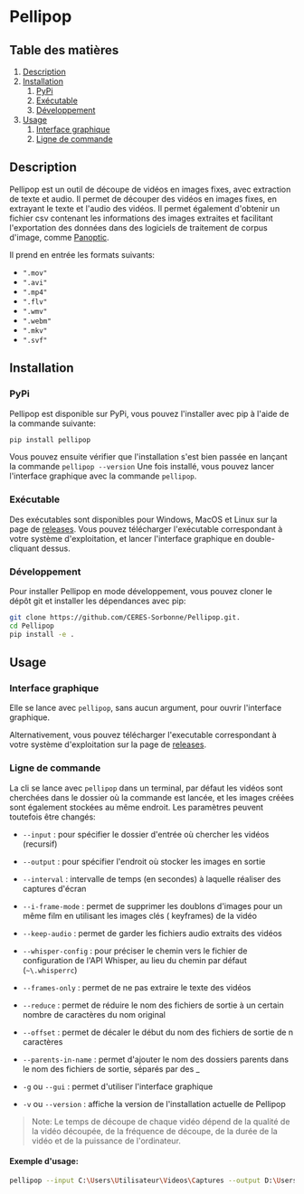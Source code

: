 # Pellipop
## Table des matières
1. [Description](#description)
2. [Installation](#installation)
    1. [PyPi](#pypi)
    2. [Exécutable](#exécutable)
    3. [Développement](#développement)
3. [Usage](#usage)
    1. [Interface graphique](#interface-graphique)
    2. [Ligne de commande](#ligne-de-commande)


## Description
Pellipop est un outil de découpe de vidéos en images fixes, avec extraction de texte et audio.
Il permet de découper des vidéos en images fixes, en extrayant le texte et l'audio des vidéos.
Il permet également d'obtenir un fichier csv contenant les informations des images extraites et facilitant l'exportation
des données dans des logiciels de traitement de corpus d'image,
comme [Panoptic](https://github.col/CERES-Sorbonne/panoptic).

Il prend en entrée les formats suivants:

- `".mov"`
- `".avi"`
- `".mp4"`
- `".flv"`
- `".wmv"`
- `".webm"`
- `".mkv"`
- `".svf"`

## Installation
### PyPi
Pellipop est disponible sur PyPi, vous pouvez l'installer avec pip à l'aide de la commande suivante:
```bash
pip install pellipop
```
Vous pouvez ensuite vérifier que l'installation s'est bien passée en lançant la commande `pellipop --version`
Une fois installé, vous pouvez lancer l'interface graphique avec la commande `pellipop`.

### Exécutable
Des exécutables sont disponibles pour Windows, MacOS et Linux sur la page de [releases](https://github.com/CERES-Sorbonne/Pellipop/releases/latest).
Vous pouvez télécharger l'exécutable correspondant à votre système d'exploitation, et lancer l'interface graphique en double-cliquant dessus.

### Développement
Pour installer Pellipop en mode développement, vous pouvez cloner le dépôt git et installer les dépendances avec pip:
```bash
git clone https://github.com/CERES-Sorbonne/Pellipop.git.
cd Pellipop
pip install -e .
```


## Usage
### Interface graphique
Elle se lance avec `pellipop`, sans aucun argument, pour ouvrir l'interface graphique.

Alternativement, vous pouvez télécharger l'executable correspondant à votre système d'exploitation sur la page
de [releases](https://github.com/CERES-Sorbonne/Pellipop/releases/latest).

### Ligne de commande
La cli se lance avec `pellipop` dans un terminal, par défaut les vidéos sont cherchées dans le dossier où la commande
est lancée, et les images créées sont également stockées au même endroit. Les paramètres peuvent toutefois être changés:

- `--input` : pour spécifier le dossier d'entrée où chercher les vidéos (recursif)
- `--output` : pour spécifier l'endroit où stocker les images en sortie

- `--interval` : intervalle de temps (en secondes) à laquelle réaliser des captures d'écran
- `--i-frame-mode` : permet de supprimer les doublons d'images pour un même film en utilisant les images clés (
  keyframes) de la vidéo

- `--keep-audio` : permet de garder les fichiers audio extraits des vidéos
- `--whisper-config` : pour préciser le chemin vers le fichier de configuration de l'API Whisper, au lieu du chemin par
  défaut (`~\.whisperrc`)

- `--frames-only` : permet de ne pas extraire le texte des vidéos
- `--reduce` : permet de réduire le nom des fichiers de sortie à un certain nombre de caractères du nom original
- `--offset` : permet de décaler le début du nom des fichiers de sortie de n caractères
- `--parents-in-name` : permet d'ajouter le nom des dossiers parents dans le nom des fichiers de sortie, séparés par des _

- `-g` ou `--gui` : permet d'utiliser l'interface graphique
- `-v` ou `--version` : affiche la version de l'installation actuelle de Pellipop

> Note: Le temps de découpe de chaque vidéo dépend de la qualité de la vidéo découpée, de la fréquence de découpe, de la durée de la vidéo et de la puissance de l'ordinateur.

#### Exemple d'usage:
```bash
pellipop --input C:\Users\Utilisateur\Videos\Captures --output D:\Users\Bureau\Output --frequency 1 --remove_duplicates
```

